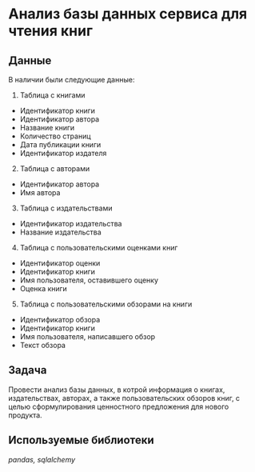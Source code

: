 # Анализ базы данных сервиса для чтения книг


## Данные

В наличии были следующие данные:
1. Таблица с книгами
- Идентификатор книги
- Идентификатор автора
- Название книги
- Количество страниц
- Дата публикации книги
- Идентификатор издателя
2. Таблица с авторами
- Идентификатор автора
- Имя автора
3. Таблица с издательствами
- Идентификатор издательства
- Название издательства
4. Таблица с пользовательскими оценками книг
- Идентификатор оценки
- Идентификатор книги
- Имя пользователя, оставившего оценку
- Оценка книги
5. Таблица с пользовательскими обзорами на книги
- Идентификатор обзора
- Идентификатор книги
- Имя пользователя, написавшего обзор
- Текст обзора

## Задача

Провести анализ базы данных, в котрой информация о книгах, издательствах, авторах, а также пользовательских обзоров книг, с целью сформулирования ценностного предложения для нового продукта.  

## Используемые библиотеки
*pandas, sqlalchemy*